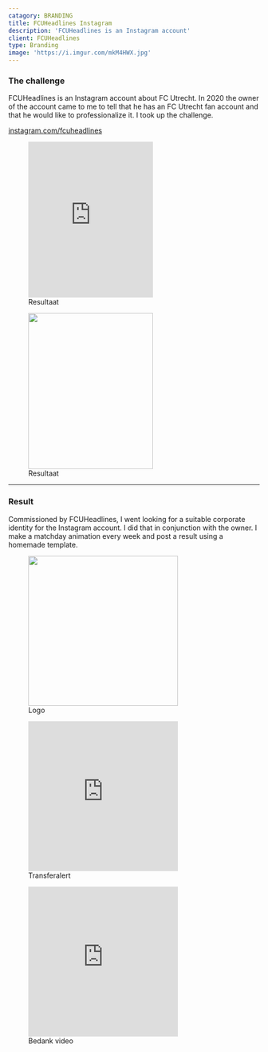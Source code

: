 ```yaml
---
catagory: BRANDING
title: FCUHeadlines Instagram
description: 'FCUHeadlines is an Instagram account'
client: FCUHeadlines
type: Branding
image: 'https://i.imgur.com/mkM4HWX.jpg'
---
```


### The challenge

FCUHeadlines is an Instagram account about FC Utrecht. In 2020 the owner of the account came to me to tell that he has an FC Utrecht fan account and that he would like to professionalize it. I took up the challenge.

[instagram.com/fcuheadlines](https://www.instagram.com/fcuheadlines)

<div class="flex space-x-2">
     <figure>
<iframe width="250" height="312,5" src="https://www.youtube.com/embed/_nhtn7VCXLw?modestbranding=1" title="YouTube video player" frameborder="0" modestbranding="1" allow="accelerometer; autoplay; clipboard-write; encrypted-media; gyroscope; picture-in-picture" allowfullscreen></iframe>
<figcaption>Resultaat</figcaption>
    </figure>
    <figure>
        <img width="250" height="312,5" 
            src="https://i.imgur.com/qFbRzSe.jpg"
            alt=""
        />
<figcaption>Resultaat</figcaption>
    </figure>
</div>

---

### Result

Commissioned by FCUHeadlines, I went looking for a suitable corporate identity for the Instagram account. I did that in conjunction with the owner. I make a matchday animation every week and post a result using a homemade template.

<div class="flex space-x-2">
    <figure>
        <img width="300" height="300" 
            src="https://i.imgur.com/7cr6Ndj.jpg"
            alt=""
        />
<figcaption>Logo</figcaption>
    </figure>
    <figure>
      <iframe width="300" height="300" src="https://www.youtube.com/embed/FJmrm1KUI2c?modestbranding=1" title="YouTube video player" frameborder="0" allow="accelerometer; autoplay; clipboard-write; encrypted-media; gyroscope; picture-in-picture" allowfullscreen></iframe>
<figcaption>Transferalert</figcaption>
    </figure>
</div>

<figure>
<iframe width="300" height="300" src="https://www.youtube.com/embed/51PXhoZ66YU?modestbranding=1" title="YouTube video player" frameborder="0" allow="accelerometer; autoplay; clipboard-write; encrypted-media; gyroscope; picture-in-picture" allowfullscreen></iframe>
<figcaption>Bedank video</figcaption>
    </figure>